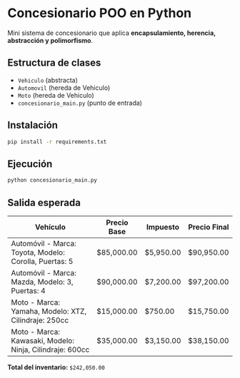 # Concesionario POO en Python

Mini sistema de concesionario que aplica **encapsulamiento, herencia, abstracción y polimorfismo**.

## Estructura de clases
- `Vehiculo` (abstracta)
- `Automovil` (hereda de Vehiculo)
- `Moto` (hereda de Vehiculo)
- `concesionario_main.py` (punto de entrada)

## Instalación

```bash
pip install -r requirements.txt
```

## Ejecución

```bash
python concesionario_main.py
```

## Salida esperada

| Vehículo | Precio Base | Impuesto | Precio Final |
|-----------|--------------|-----------|---------------|
| Automóvil - Marca: Toyota, Modelo: Corolla, Puertas: 5 | $85,000.00 | $5,950.00 | $90,950.00 |
| Automóvil - Marca: Mazda, Modelo: 3, Puertas: 4 | $90,000.00 | $7,200.00 | $97,200.00 |
| Moto - Marca: Yamaha, Modelo: XTZ, Cilindraje: 250cc | $15,000.00 | $750.00 | $15,750.00 |
| Moto - Marca: Kawasaki, Modelo: Ninja, Cilindraje: 600cc | $35,000.00 | $3,150.00 | $38,150.00 |

**Total del inventario:** `$242,050.00`
